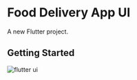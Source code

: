 # Food Delivery App UI

A new Flutter project.

## Getting Started

![flutter ui](https://user-images.githubusercontent.com/56762506/158150377-675d915b-0b3a-426c-813b-b6e4dfd25a13.gif)
